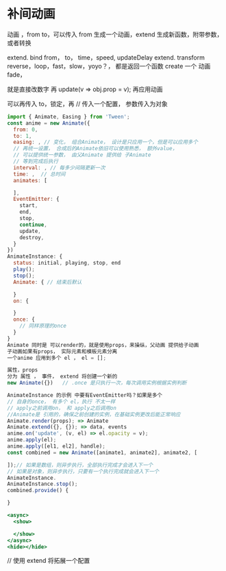 # 补间动画

动画 ，from to，可以传入 from 生成一个动画，extend 生成新函数，附带参数，或者转换

extend. bind from， to， time，speed, updateDelay
extend. transform reverse，loop，fast，slow，yoyo？， 都是返回一个函数
create 一个 动画
fade，

就是直接改数字 再 update(v => obj.prop = v);
再应用动画

可以再传入 to，锁定，再
// 传入一个配置， 参数传入为对象

```js
import { Animate, Easing } from 'Tween';
const anime = new Animate({
  from: 0,
  to: 1,
  easing: , // 变化， 组合Animate， 设计是只应用一个，但是可以应用多个
  // 再统一设置， 合成后的Animate依旧可以使用熟悉， 额外value，
  // 可以提供统一参数， 由父Animate 提供给 子Animate
  // 等到完成后执行
  interval: , // 每多少间隔更新一次
  time: ,  // 总时间
  animates: [

  ],
  EventEmitter: {
    start,
    end,
    stop,
    continue,
    update,
    destroy,
  }
})
AnimateInstance: {
  status: initial, playing, stop, end
  play();
  stop();
  Animate: { // 结束后默认

  }
  on: {

  }
  once: {
    // 同样原理的once
  }
}
Animate 同时是 可以render的，就是使用props，来操纵，父动画 提供给子动画
子动画如果有props， 实际元素和模板元素分离
一个anime 应用到多个 el ， el = [];

属性，props
分为 属性 ， 事件， extend 将创建一个新的
new Animate({})   // .once 是只执行一次，每次调用实例根据实例判断

AnimateInstance 的示例 中要有EventEmitter吗？如果是多个
// 自身的once， 有多个 el，执行 不太一样
// apply之前调用on， 和 apply之后调用on
//Animate是 引用的，确保之前创建的实例，在基础实例更改后能正常响应
Animate.render(props); => Animate
Animate.extend({}, {}); => data, events
anime.on('update', (v, el) => el.opacity = v);
anime.apply(el);
anime.apply([el1, el2], handle);
const combined = new Animate([animate1, animate2], animate2, [

]);// 如果是数组，则异步执行，全部执行完成才会进入下一个
// 如果是对象，则异步执行，只要有一个执行完成就会进入下一个
AnimateInstance.
AnimateInstance.stop();
combined.provide() {

}
```

```jsx
<async>
  <show>

  </show>
</async>
<hide></hide>
```

// 使用 extend 将拓展一个配置
